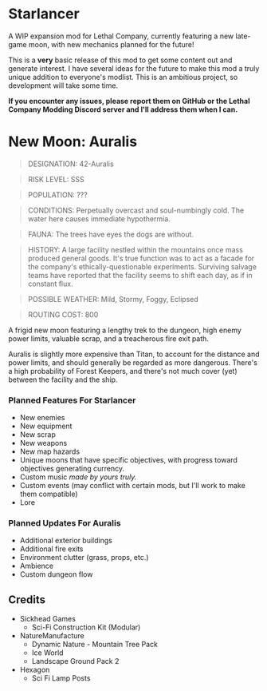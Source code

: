 # Starlancer
A WIP expansion mod for Lethal Company, currently featuring a new late-game moon, with new mechanics planned for the future!

This is a __very__ basic release of this mod to get some content out and generate interest. I have several ideas for the future to make this mod a truly unique addition to everyone's modlist. This is an ambitious project, so development will take some time.

__If you encounter any issues, please report them on GitHub or the Lethal Company Modding Discord server and I'll address them when I can.__

# New Moon: Auralis
>DESIGNATION: 42-Auralis

>RISK LEVEL: SSS

>POPULATION: ???

>CONDITIONS: Perpetually overcast and soul-numbingly cold. The water here causes immediate hypothermia.

>FAUNA: The trees have eyes the dogs are without.

>HISTORY: A large facility nestled within the mountains once mass produced general goods. It's true function was to act as a facade for the company's ethically-questionable experiments. Surviving salvage teams have reported that the facility seems to shift each day, as if in constant flux.

>POSSIBLE WEATHER: Mild, Stormy, Foggy, Eclipsed

>ROUTING COST: 800

A frigid new moon featuring a lengthy trek to the dungeon, high enemy power limits, valuable scrap, and a treacherous fire exit path.

Auralis is slightly more expensive than Titan, to account for the distance and power limits, and should generally be regarded as more dangerous. There's a high probability of Forest Keepers, and there's not much cover (yet) between the facility and the ship.

### Planned Features For Starlancer
* New enemies
* New equipment
* New scrap
* New weapons
* New map hazards
* Unique moons that have specific objectives, with progress toward objectives generating currency.
* Custom music _made by yours truly._
* Custom events (may conflict with certain mods, but I'll work to make them compatible)
* Lore

### Planned Updates For Auralis
* Additional exterior buildings
* Additional fire exits
* Environment clutter (grass, props, etc.)
* Ambience
* Custom dungeon flow

## Credits
* Sickhead Games
  * Sci-Fi Construction Kit (Modular)
* NatureManufacture
  * Dynamic Nature - Mountain Tree Pack
  * Ice World
  * Landscape Ground Pack 2
* Hexagon
  * Sci Fi Lamp Posts